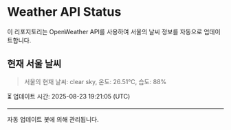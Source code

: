 
# Weather API Status

이 리포지토리는 OpenWeather API를 사용하여 서울의 날씨 정보를 자동으로 업데이트합니다.

## 현재 서울 날씨
> 서울의 현재 날씨: clear sky, 온도: 26.51°C, 습도: 88%

⏳ 업데이트 시간: 2025-08-23 19:21:05 (UTC)

---
자동 업데이트 봇에 의해 관리됩니다.
